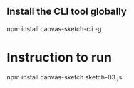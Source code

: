 ## Install the CLI tool globally
npm install canvas-sketch-cli -g

# Instruction to run
npm install 
canvas-sketch sketch-03.js
